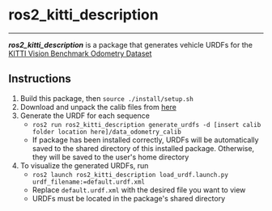 # ros2_kitti_description
___

***ros2_kitti_description*** is a package that generates vehicle URDFs for the [KITTI Vision Benchmark Odometry Dataset](https://www.cvlibs.net/datasets/kitti/eval_odometry.php)

## Instructions

1. Build this package, then `source ./install/setup.sh`
2. Download and unpack the calib files from [here](https://www.cvlibs.net/datasets/kitti/eval_odometry.php)
3. Generate the URDF for each sequence
   * `ros2 run ros2_kitti_description generate_urdfs -d [insert calib folder location here]/data_odometry_calib`
   * If package has been installed correctly, URDFs will be automatically saved to the shared directory of this installed package. Otherwise, they will be saved to the user's home directory
4. To visualize the generated URDFs, run
   * `ros2 launch ros2_kitti_description load_urdf.launch.py urdf_filename:=default.urdf.xml`
   * Replace `default.urdf.xml` with the desired file you want to view
   * URDFs must be located in the package's shared directory
